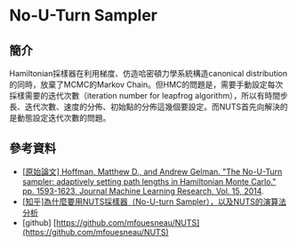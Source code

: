 # No-U-Turn Sampler

## 簡介

Hamiltonian採樣器在利用梯度、仿造哈密頓力學系統構造canonical distribution的同時，放棄了MCMC的Markov Chain。但HMC的問題是，需要手動設定每次採樣需要的迭代次數（iteration number for leapfrog algorithm），所以有時間步長、迭代次數、速度的分佈、初始點的分佈這幾個要設定。而NUTS首先向解決的是動態設定迭代次數的問題。

## 參考資料

* [\[原始論文\] Hoffman, Matthew D., and Andrew Gelman. "The No-U-Turn sampler: adaptively setting path lengths in Hamiltonian Monte Carlo." pp. 1593-1623, Journal Machine Learning Research, Vol. 15, 2014](https://www.jmlr.org/papers/volume15/hoffman14a/hoffman14a.pdf).
* [\[知乎\]為什麼要用NUTS採樣器（No-U-turn Sampler），以及NUTS的演算法分析](https://zhuanlan.zhihu.com/p/59473302)
* \[github] [https://github.com/mfouesneau/NUTS](https://github.com/mfouesneau/NUTS)

